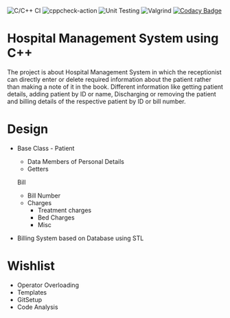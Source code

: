 ![C/C++ CI](https://github.com/99002519/Miniproject_Cpp/workflows/C/C++%20CI/badge.svg?branch=main)
![cppcheck-action](https://github.com/99002519/Miniproject_Cpp/workflows/cppcheck-action/badge.svg?branch=main)
![Unit Testing](https://github.com/99002519/Miniproject_Cpp/workflows/Unit%20Testing/badge.svg)
![Valgrind](https://github.com/99002519/Miniproject_Cpp/workflows/Valgrind/badge.svg)
[![Codacy Badge](https://api.codacy.com/project/badge/Grade/11b277d4d9794eb5bb90af937229b16b)](https://app.codacy.com/gh/99002519/Miniproject_Cpp?utm_source=github.com&utm_medium=referral&utm_content=99002519/Miniproject_Cpp&utm_campaign=Badge_Grade)

# Hospital Management System using C++
The project is about Hospital Management System in which the receptionist can directly enter or delete required information about the patient rather than making a note of it in the book. 
Different information like getting patient details, adding patient by ID or name, Discharging or removing the patient and billing details of the respective patient by ID or bill number.

# Design
* Base Class - Patient 
    * Data Members of Personal Details
    * Getters
 
    Bill
    * Bill Number
    * Charges
        - Treatment charges
        - Bed Charges
        - Misc 

* Billing System based on Database using STL

# Wishlist
* Operator Overloading
* Templates
* GitSetup
* Code Analysis
